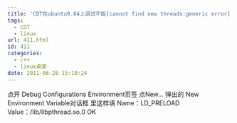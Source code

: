```yaml
---
title: 'CDT在ubuntu9.04上调试不能[cannot find new threads:generic error]  Fixed'
tags:
  - CDT
  - linux
url: 411.html
id: 411
categories:
  - c++
  - linux桌面
date: 2011-06-28 15:10:24
---
```


点开 Debug Configurations Environment页签 点New... 弹出的 New Environment Variable对话框 里这样填 Name：LD_PRELOAD Value：/lib/libpthread.so.0 OK